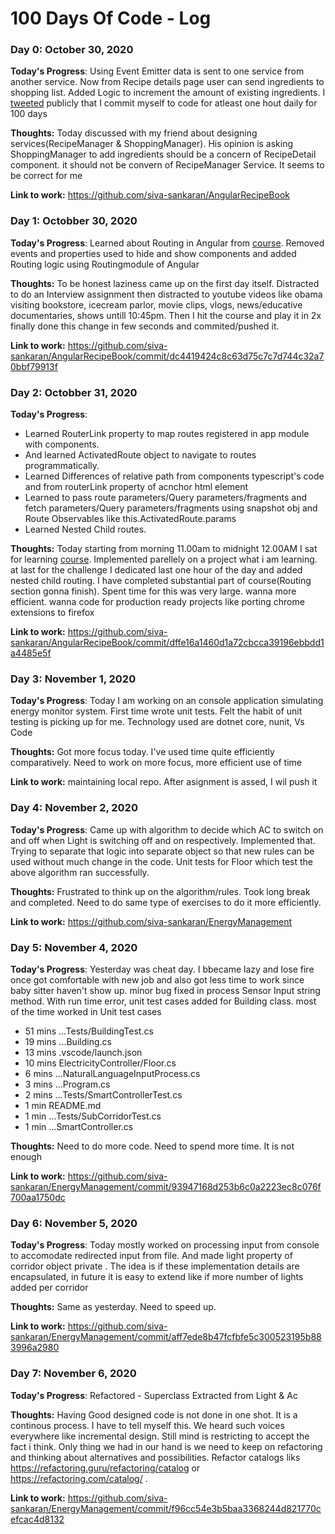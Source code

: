 # 100 Days Of Code - Log

### Day 0: October 30, 2020

**Today's Progress**: Using Event Emitter data is sent to one service from another service. Now from Recipe details page user can send ingredients to shopping list. Added Logic to increment the amount of existing ingredients. I [tweeted](https://twitter.com/_siva_sankar/status/1321876840374431745?s=20) publicly that I commit myself to code for atleast one hout daily for 100 days

**Thoughts:**  Today discussed with my friend about designing services(RecipeManager & ShoppingManager). His opinion is asking ShoppingManager to add ingredients should be a concern of RecipeDetail component. it should not be convern of RecipeManager Service. It seems to be correct for me

**Link to work:**  https://github.com/siva-sankaran/AngularRecipeBook

### Day 1: Octobber 30, 2020

**Today's Progress**: Learned about Routing in Angular from [course](https://www.udemy.com/course/the-complete-guide-to-angular-2/). Removed events and properties used to hide and show components and added Routing logic using Routingmodule of Angular

**Thoughts:** To be honest laziness came up on the first day itself. Distracted to do an Interview assignment then distracted to youtube videos like obama visiting bookstore, icecream parlor, movie clips, vlogs, news/educative documentaries, shows untill 10:45pm. Then I hit the course and play it in 2x finally done this change in few seconds and commited/pushed it.

**Link to work:** https://github.com/siva-sankaran/AngularRecipeBook/commit/dc4419424c8c63d75c7c7d744c32a70bbf79913f

### Day 2: Octobber 31, 2020

**Today's Progress**: 
* Learned RouterLink property to map routes registered in app module with components. 
* And learned ActivatedRoute object to navigate to routes programmatically. 
* Learned Differences of relative path from components typescript's code and from routerLink property of acnchor html element <a>
* Learned to pass route parameters/Query parameters/fragments and fetch parameters/Query parameters/fragments using snapshot obj and Route Observables like this.ActivatedRoute.params
* Learned Nested Child routes.
  
**Thoughts:** Today starting from morning 11.00am to midnight 12.00AM I sat for learning [course](https://www.udemy.com/course/the-complete-guide-to-angular-2/). Implemented parellely on a project what i am learning. at last for the challenge I dedicated last one hour of the day and added nested child routing. I have completed substantial part of course(Routing section gonna finish). Spent time for this was very large. wanna more efficient. wanna code for production ready projects like porting chrome extensions to firefox

**Link to work:** https://github.com/siva-sankaran/AngularRecipeBook/commit/dffe16a1460d1a72cbcca39196ebbdd1a4485e5f

### Day 3: November 1, 2020

**Today's Progress**: Today I am working on an console application simulating energy monitor system. First time wrote unit tests. Felt the habit of unit testing is picking up for me. Technology used are dotnet core, nunit, Vs Code

**Thoughts:**  Got more focus today. I've used time quite efficiently comparatively. Need to work on more focus, more efficient use of time

**Link to work:** maintaining local repo. After asignment is assed, I wil push it

### Day 4: November 2, 2020

**Today's Progress**: Came up with algorithm to decide which AC to switch on and off when Light is switching off and on respectively. Implemented that. Trying to separate that logic into separate object so that new rules can be used without much change in the code. Unit tests for Floor which test the above algorithm ran successfully.

**Thoughts:** Frustrated to think up on the algorithm/rules. Took long break and completed. Need to do same type of exercises to do it more efficiently. 

**Link to work:** https://github.com/siva-sankaran/EnergyManagement


### Day 5: November 4, 2020

**Today's Progress**:  Yesterday was cheat day. I bbecame lazy and lose fire once got comfortable with new job and also got less time to work since baby sitter haven't show up.    minor bug fixed in process Sensor Input string method. With run time error, unit test cases added for Building class. most of the time worked in Unit test cases
* 51 mins 	...Tests/BuildingTest.cs
* 19 mins 	...Building.cs
* 13 mins 	.vscode/launch.json
* 10 mins 	ElectricityController/Floor.cs
* 6 mins 	...NaturalLanguageInputProcess.cs
* 3 mins 	...Program.cs
* 2 mins 	...Tests/SmartControllerTest.cs
* 1 min 	README.md
* 1 min 	...Tests/SubCorridorTest.cs
* 1 min 	...SmartController.cs

**Thoughts:** Need to do more code. Need to spend more time. It is not enough

**Link to work:** https://github.com/siva-sankaran/EnergyManagement/commit/93947168d253b6c0a2223ec8c076f700aa1750dc


### Day 6: November 5, 2020

**Today's Progress**: Today mostly worked on processing input from console to accomodate redirected input from file. And made light property of corridor object private . The idea is if these implementation details are encapsulated, in future it is easy to extend like if more number of lights added per corridor

**Thoughts:** Same as yesterday. Need to speed up. 

**Link to work:** https://github.com/siva-sankaran/EnergyManagement/commit/aff7ede8b47fcfbfe5c300523195b883996a2980

### Day 7: November 6, 2020

**Today's Progress**:  Refactored - Superclass Extracted from Light & Ac 

**Thoughts:**  Having Good designed code is not done in one shot. It is a continous process. I have to tell myself this. We heard such voices everywhere like incremental design. Still mind is restricting to accept the fact i think. Only thing we had  in our hand is we need to keep on refactoring and thinking about alternatives and possibilities. Refactor catalogs liks https://refactoring.guru/refactoring/catalog or https://refactoring.com/catalog/ .

**Link to work:** https://github.com/siva-sankaran/EnergyManagement/commit/f96cc54e3b5baa3368244d821770cefcac4d8132
